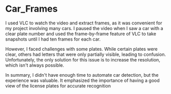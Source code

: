 # Car_Frames
I used VLC to watch the video and extract frames, as it was convenient for my project involving many cars. I paused the video when I saw a car with a clear plate number and used the frame-by-frame feature of VLC to take snapshots until I had ten frames for each car.

However, I faced challenges with some plates. While certain plates were clear, others had letters that were only partially visible, leading to confusion. Unfortunately, the only solution for this issue is to increase the resolution, which isn't always possible.

In summary, I didn't have enough time to automate car detection, but the experience was valuable. It emphasized the importance of having a good view of the license plates for accurate recognition
